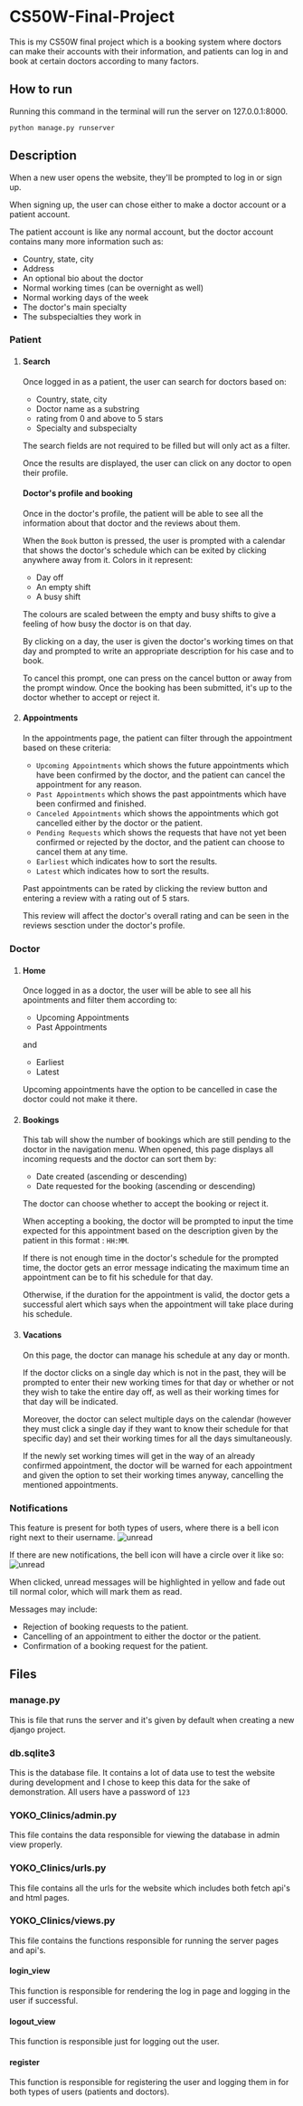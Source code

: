# CS50W-Final-Project
This is my CS50W final project which is a booking system where doctors can make their accounts with their information, and patients can log in and book at certain doctors according to many factors.
## How to run
Running this command in the terminal will run the server on 127.0.0.1:8000.
```
python manage.py runserver
```
## Description
When a new user opens the website, they'll be prompted to log in or sign up.

When signing up, the user can chose either to make a doctor account or a patient account.

The patient account is like any normal account, but the doctor account contains many more information such as:
- Country, state, city
- Address
- An optional bio about the doctor
- Normal working times (can be overnight as well)
- Normal working days of the week
- The doctor's main specialty
- The subspecialties they work in
### Patient
1. #### Search
    Once logged in as a patient, the user can search for doctors based on:
    - Country, state, city
    - Doctor name as a substring
    - rating from 0 and above to 5 stars
    - Specialty and subspecialty
    
    The search fields are not required to be filled but will only act as a filter.
    
    Once the results are displayed, the user can click on any doctor to open their profile.
    #### Doctor's profile and booking
    Once in the doctor's profile, the patient will be able to see all the information about that doctor and the reviews about them.
    
    When the `Book` button is pressed, the user is prompted with a calendar that shows the doctor's schedule which can be exited by clicking anywhere away from it.
    Colors in it represent:
    - Day off
    - An empty shift
    - A busy shift
    
    The colours are scaled between the empty and busy shifts to give a feeling of how busy the doctor is on that day.
    
    By clicking on a day, the user is given the doctor's working times on that day and prompted to write an appropriate description for his case and to book.
    
    To cancel this prompt, one can press on the cancel button or away from the prompt window. Once the booking has been submitted, it's up to the doctor whether to accept or reject it.
2. #### Appointments
    In the appointments page, the patient can filter through the appointment based on these criteria:
    - `Upcoming Appointments` which shows the future appointments which have been confirmed by the doctor, and the patient can cancel the appointment for any reason.
    - `Past Appointments` which shows the past appointments which have been confirmed and finished.
    - `Canceled Appointments` which shows the appointments which got cancelled either by the doctor or the patient.
    - `Pending Requests` which shows the requests that have not yet been confirmed or rejected by the doctor, and the patient can choose to cancel them at any time.
    - `Earliest` which indicates how to sort the results.
    - `Latest` which indicates how to sort the results.
    
    Past appointments can be rated by clicking the review button and entering a review with a rating out of 5 stars.
    
    This review will affect the doctor's overall rating and can be seen in the reviews sesction under the doctor's profile.
### Doctor
1. #### Home
    Once logged in as a doctor, the user will be able to see all his apointments and filter them according to:
    - Upcoming Appointments
    - Past Appointments
    
    and 
    - Earliest
    - Latest
    
    Upcoming appointments have the option to be cancelled in case the doctor could not make it there.
2. #### Bookings
    This tab will show the number of bookings which are still pending to the doctor in the navigation menu. When opened, this page displays all incoming requests and the doctor can sort them by:
    - Date created (ascending or descending)
    - Date requested for the booking (ascending or descending)
    
    The doctor can choose whether to accept the booking or reject it.
    
    When accepting a booking, the doctor will be prompted to input the time expected for this appointment based on the description given by the patient in this format : `HH:MM`.
    
    If there is not enough time in the doctor's schedule for the prompted time, the doctor gets an error message indicating the maximum time an appointment can be to fit his schedule for that day.
    
    Otherwise, if the duration for the appointment is valid, the doctor gets a successful alert which says when the appointment will take place during his schedule.
3. #### Vacations
    On this page, the doctor can manage his schedule at any day or month.
    
    If the doctor clicks on a single day which is not in the past, they will be prompted to enter their new working times for that day or whether or not they wish to take the entire day off, as well as their working times for that day will be indicated.
    
    Moreover, the doctor can select multiple days on the calendar (however they must click a single day if they want to know their schedule for that specific day) and set their working times for all the days simultaneously.
    
    If the newly set working times will get in the way of an already confirmed appointment, the doctor will be warned for each appointment and given the option to set their working times anyway, cancelling the mentioned appointments.
### Notifications
This feature is present for both types of users, where there is a bell icon right next to their username. ![unread](https://github.com/YasseenKamel/CS50W-Final-Project/assets/136619329/e5deb152-7ed9-4e9c-8ab0-6b6308766dbd)

If there are new notifications, the bell icon will have a circle over it like so: ![unread](https://github.com/YasseenKamel/CS50W-Final-Project/assets/136619329/e87cbfb9-7924-4e85-87b9-c687f31cc44f)

When clicked, unread messages will be highlighted in yellow and fade out till normal color, which will mark them as read.

Messages may include:
- Rejection of booking requests to the patient.
- Cancelling of an appointment to either the doctor or the patient.
- Confirmation of a booking request for the patient.

## Files
### manage.py
This is file that runs the server and it's given by default when creating a new django project.

### db.sqlite3
This is the database file. It contains a lot of data use to test the website during development and I chose to keep this data for the sake of demonstration. All users have a password of `123`
### YOKO_Clinics/admin.py
This file contains the data responsible for viewing the database in admin view properly.
### YOKO_Clinics/urls.py
This file contains all the urls for the website which includes both fetch api's and html pages.
### YOKO_Clinics/views.py
This file contains the functions responsible for running the server pages and api's.
#### login_view
This function is responsible for rendering the log in page and logging in the user if successful.
#### logout_view
This function is responsible just for logging out the user.
#### register
This function is responsible for registering the user and logging them in for both types of users (patients and doctors).
